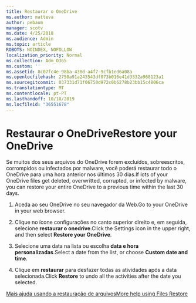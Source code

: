 ```yaml
---
title: Restaurar o OneDrive
ms.author: matteva
author: pebaum
manager: scotv
ms.date: 4/25/2018
ms.audience: Admin
ms.topic: article
ROBOTS: NOINDEX, NOFOLLOW
localization_priority: Normal
ms.collection: Adm_O365
ms.custom: ''
ms.assetid: 8c07fc4e-98ba-438d-a4f7-9cfb1ed6a08a
ms.openlocfilehash: 2750a91a243543df073b016e41d3332a968123a1
ms.sourcegitcommit: 037331d71f06750d972c0b6278b23bb15c4806ca
ms.translationtype: MT
ms.contentlocale: pt-PT
ms.lasthandoff: 10/18/2019
ms.locfileid: "36551678"
---
```

# <a name="restore-your-onedrive"></a><span data-ttu-id="cfcfe-102">Restaurar o OneDrive</span><span class="sxs-lookup"><span data-stu-id="cfcfe-102">Restore your OneDrive</span></span>

<span data-ttu-id="cfcfe-103">Se muitos dos seus arquivos do OneDrive forem excluídos, sobreescritos, corrompidos ou infectados por malware, você poderá restaurar todo o OneDrive para uma hora anterior nos últimos 30 dias.</span><span class="sxs-lookup"><span data-stu-id="cfcfe-103">If lots of your OneDrive files get deleted, overwritted, corrupted, or infected by malware, you can restore your entire OneDrive to a previous time within the last 30 days.</span></span>
  
1. <span data-ttu-id="cfcfe-104">Aceda ao seu OneDrive no seu navegador da Web.</span><span class="sxs-lookup"><span data-stu-id="cfcfe-104">Go to your OneDrive in your web browser.</span></span>
    
2. <span data-ttu-id="cfcfe-105">Clique no ícone configurações no canto superior direito e, em seguida, selecione **restaurar o onedrive**.</span><span class="sxs-lookup"><span data-stu-id="cfcfe-105">Click the Settings icon in the upper right, and then select **Restore your OneDrive**.</span></span>
    
3. <span data-ttu-id="cfcfe-106">Selecione uma data na lista ou escolha **data e hora personalizadas**.</span><span class="sxs-lookup"><span data-stu-id="cfcfe-106">Select a date from the list, or choose **Custom date and time**.</span></span>
    
4. <span data-ttu-id="cfcfe-107">Clique em **restaurar** para desfazer todas as atividades após a data selecionada.</span><span class="sxs-lookup"><span data-stu-id="cfcfe-107">Click **Restore** to undo all the activities after the date you selected.</span></span> 
    
[<span data-ttu-id="cfcfe-108">Mais ajuda usando a restauração de arquivos</span><span class="sxs-lookup"><span data-stu-id="cfcfe-108">More help using Files Restore</span></span>](https://go.microsoft.com/fwlink/?linkid=872874)
  

